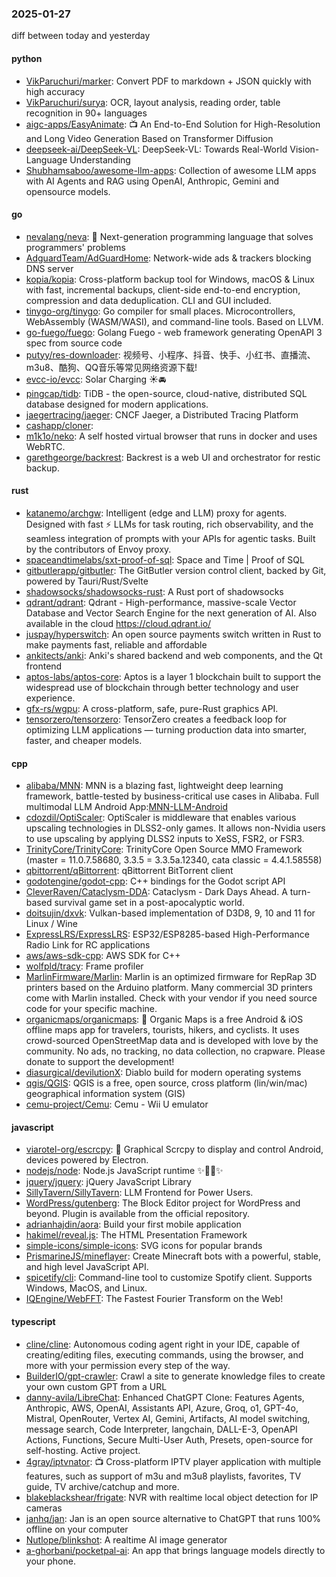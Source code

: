 ### 2025-01-27
diff between today and yesterday

#### python
* [VikParuchuri/marker](https://github.com/VikParuchuri/marker): Convert PDF to markdown + JSON quickly with high accuracy
* [VikParuchuri/surya](https://github.com/VikParuchuri/surya): OCR, layout analysis, reading order, table recognition in 90+ languages
* [aigc-apps/EasyAnimate](https://github.com/aigc-apps/EasyAnimate): 📺 An End-to-End Solution for High-Resolution and Long Video Generation Based on Transformer Diffusion
* [deepseek-ai/DeepSeek-VL](https://github.com/deepseek-ai/DeepSeek-VL): DeepSeek-VL: Towards Real-World Vision-Language Understanding
* [Shubhamsaboo/awesome-llm-apps](https://github.com/Shubhamsaboo/awesome-llm-apps): Collection of awesome LLM apps with AI Agents and RAG using OpenAI, Anthropic, Gemini and opensource models.

#### go
* [nevalang/neva](https://github.com/nevalang/neva): 🌊 Next-generation programming language that solves programmers' problems
* [AdguardTeam/AdGuardHome](https://github.com/AdguardTeam/AdGuardHome): Network-wide ads & trackers blocking DNS server
* [kopia/kopia](https://github.com/kopia/kopia): Cross-platform backup tool for Windows, macOS & Linux with fast, incremental backups, client-side end-to-end encryption, compression and data deduplication. CLI and GUI included.
* [tinygo-org/tinygo](https://github.com/tinygo-org/tinygo): Go compiler for small places. Microcontrollers, WebAssembly (WASM/WASI), and command-line tools. Based on LLVM.
* [go-fuego/fuego](https://github.com/go-fuego/fuego): Golang Fuego - web framework generating OpenAPI 3 spec from source code
* [putyy/res-downloader](https://github.com/putyy/res-downloader): 视频号、小程序、抖音、快手、小红书、直播流、m3u8、酷狗、QQ音乐等常见网络资源下载!
* [evcc-io/evcc](https://github.com/evcc-io/evcc): Solar Charging ☀️🚘
* [pingcap/tidb](https://github.com/pingcap/tidb): TiDB - the open-source, cloud-native, distributed SQL database designed for modern applications.
* [jaegertracing/jaeger](https://github.com/jaegertracing/jaeger): CNCF Jaeger, a Distributed Tracing Platform
* [cashapp/cloner](https://github.com/cashapp/cloner): 
* [m1k1o/neko](https://github.com/m1k1o/neko): A self hosted virtual browser that runs in docker and uses WebRTC.
* [garethgeorge/backrest](https://github.com/garethgeorge/backrest): Backrest is a web UI and orchestrator for restic backup.

#### rust
* [katanemo/archgw](https://github.com/katanemo/archgw): Intelligent (edge and LLM) proxy for agents. Designed with fast ⚡️ LLMs for task routing, rich observability, and the seamless integration of prompts with your APIs for agentic tasks. Built by the contributors of Envoy proxy.
* [spaceandtimelabs/sxt-proof-of-sql](https://github.com/spaceandtimelabs/sxt-proof-of-sql): Space and Time | Proof of SQL
* [gitbutlerapp/gitbutler](https://github.com/gitbutlerapp/gitbutler): The GitButler version control client, backed by Git, powered by Tauri/Rust/Svelte
* [shadowsocks/shadowsocks-rust](https://github.com/shadowsocks/shadowsocks-rust): A Rust port of shadowsocks
* [qdrant/qdrant](https://github.com/qdrant/qdrant): Qdrant - High-performance, massive-scale Vector Database and Vector Search Engine for the next generation of AI. Also available in the cloud https://cloud.qdrant.io/
* [juspay/hyperswitch](https://github.com/juspay/hyperswitch): An open source payments switch written in Rust to make payments fast, reliable and affordable
* [ankitects/anki](https://github.com/ankitects/anki): Anki's shared backend and web components, and the Qt frontend
* [aptos-labs/aptos-core](https://github.com/aptos-labs/aptos-core): Aptos is a layer 1 blockchain built to support the widespread use of blockchain through better technology and user experience.
* [gfx-rs/wgpu](https://github.com/gfx-rs/wgpu): A cross-platform, safe, pure-Rust graphics API.
* [tensorzero/tensorzero](https://github.com/tensorzero/tensorzero): TensorZero creates a feedback loop for optimizing LLM applications — turning production data into smarter, faster, and cheaper models.

#### cpp
* [alibaba/MNN](https://github.com/alibaba/MNN): MNN is a blazing fast, lightweight deep learning framework, battle-tested by business-critical use cases in Alibaba. Full multimodal LLM Android App:[MNN-LLM-Android](./project/android/apps/MnnLlmApp/README.md)
* [cdozdil/OptiScaler](https://github.com/cdozdil/OptiScaler): OptiScaler is middleware that enables various upscaling technologies in DLSS2-only games. It allows non-Nvidia users to use upscaling by applying DLSS2 inputs to XeSS, FSR2, or FSR3.
* [TrinityCore/TrinityCore](https://github.com/TrinityCore/TrinityCore): TrinityCore Open Source MMO Framework (master = 11.0.7.58680, 3.3.5 = 3.3.5a.12340, cata classic = 4.4.1.58558)
* [qbittorrent/qBittorrent](https://github.com/qbittorrent/qBittorrent): qBittorrent BitTorrent client
* [godotengine/godot-cpp](https://github.com/godotengine/godot-cpp): C++ bindings for the Godot script API
* [CleverRaven/Cataclysm-DDA](https://github.com/CleverRaven/Cataclysm-DDA): Cataclysm - Dark Days Ahead. A turn-based survival game set in a post-apocalyptic world.
* [doitsujin/dxvk](https://github.com/doitsujin/dxvk): Vulkan-based implementation of D3D8, 9, 10 and 11 for Linux / Wine
* [ExpressLRS/ExpressLRS](https://github.com/ExpressLRS/ExpressLRS): ESP32/ESP8285-based High-Performance Radio Link for RC applications
* [aws/aws-sdk-cpp](https://github.com/aws/aws-sdk-cpp): AWS SDK for C++
* [wolfpld/tracy](https://github.com/wolfpld/tracy): Frame profiler
* [MarlinFirmware/Marlin](https://github.com/MarlinFirmware/Marlin): Marlin is an optimized firmware for RepRap 3D printers based on the Arduino platform. Many commercial 3D printers come with Marlin installed. Check with your vendor if you need source code for your specific machine.
* [organicmaps/organicmaps](https://github.com/organicmaps/organicmaps): 🍃 Organic Maps is a free Android & iOS offline maps app for travelers, tourists, hikers, and cyclists. It uses crowd-sourced OpenStreetMap data and is developed with love by the community. No ads, no tracking, no data collection, no crapware. Please donate to support the development!
* [diasurgical/devilutionX](https://github.com/diasurgical/devilutionX): Diablo build for modern operating systems
* [qgis/QGIS](https://github.com/qgis/QGIS): QGIS is a free, open source, cross platform (lin/win/mac) geographical information system (GIS)
* [cemu-project/Cemu](https://github.com/cemu-project/Cemu): Cemu - Wii U emulator

#### javascript
* [viarotel-org/escrcpy](https://github.com/viarotel-org/escrcpy): 📱 Graphical Scrcpy to display and control Android, devices powered by Electron.
* [nodejs/node](https://github.com/nodejs/node): Node.js JavaScript runtime ✨🐢🚀✨
* [jquery/jquery](https://github.com/jquery/jquery): jQuery JavaScript Library
* [SillyTavern/SillyTavern](https://github.com/SillyTavern/SillyTavern): LLM Frontend for Power Users.
* [WordPress/gutenberg](https://github.com/WordPress/gutenberg): The Block Editor project for WordPress and beyond. Plugin is available from the official repository.
* [adrianhajdin/aora](https://github.com/adrianhajdin/aora): Build your first mobile application
* [hakimel/reveal.js](https://github.com/hakimel/reveal.js): The HTML Presentation Framework
* [simple-icons/simple-icons](https://github.com/simple-icons/simple-icons): SVG icons for popular brands
* [PrismarineJS/mineflayer](https://github.com/PrismarineJS/mineflayer): Create Minecraft bots with a powerful, stable, and high level JavaScript API.
* [spicetify/cli](https://github.com/spicetify/cli): Command-line tool to customize Spotify client. Supports Windows, MacOS, and Linux.
* [IQEngine/WebFFT](https://github.com/IQEngine/WebFFT): The Fastest Fourier Transform on the Web!

#### typescript
* [cline/cline](https://github.com/cline/cline): Autonomous coding agent right in your IDE, capable of creating/editing files, executing commands, using the browser, and more with your permission every step of the way.
* [BuilderIO/gpt-crawler](https://github.com/BuilderIO/gpt-crawler): Crawl a site to generate knowledge files to create your own custom GPT from a URL
* [danny-avila/LibreChat](https://github.com/danny-avila/LibreChat): Enhanced ChatGPT Clone: Features Agents, Anthropic, AWS, OpenAI, Assistants API, Azure, Groq, o1, GPT-4o, Mistral, OpenRouter, Vertex AI, Gemini, Artifacts, AI model switching, message search, Code Interpreter, langchain, DALL-E-3, OpenAPI Actions, Functions, Secure Multi-User Auth, Presets, open-source for self-hosting. Active project.
* [4gray/iptvnator](https://github.com/4gray/iptvnator): 📺 Cross-platform IPTV player application with multiple features, such as support of m3u and m3u8 playlists, favorites, TV guide, TV archive/catchup and more.
* [blakeblackshear/frigate](https://github.com/blakeblackshear/frigate): NVR with realtime local object detection for IP cameras
* [janhq/jan](https://github.com/janhq/jan): Jan is an open source alternative to ChatGPT that runs 100% offline on your computer
* [Nutlope/blinkshot](https://github.com/Nutlope/blinkshot): A realtime AI image generator
* [a-ghorbani/pocketpal-ai](https://github.com/a-ghorbani/pocketpal-ai): An app that brings language models directly to your phone.
